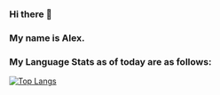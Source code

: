 ### Hi there 👋
### My name is Alex.

<!--
**Robomez/Robomez** is a ✨ _special_ ✨ repository because its `README.md` (this file) appears on your GitHub profile.

Here are some ideas to get you started:

- 🔭 I’m currently working on ...
- 🌱 I’m currently learning ...
- 👯 I’m looking to collaborate on ...
- 🤔 I’m looking for help with ...
- 💬 Ask me about ...
- 📫 How to reach me: ...
- 😄 Pronouns: ...
- ⚡ Fun fact: ...
-->

### My Language Stats as of today are as follows:
[![Top Langs](https://github-readme-stats.vercel.app/api/top-langs/?username=Robomez&hide=javascript&theme=transparent&layout=compact)](https://github.com/anuraghazra/github-readme-stats)
